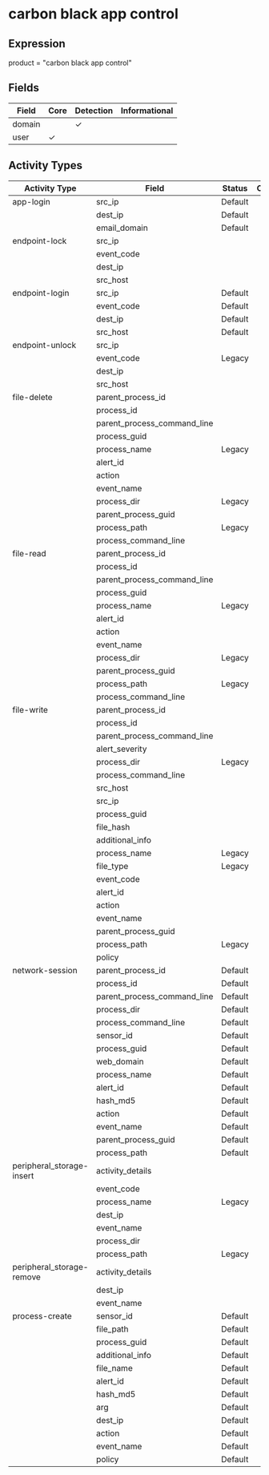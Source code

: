 carbon black app control
========================

Expression
----------

product = "carbon black app control"

Fields
------

| Field  | Core     | Detection | Informational |
| ------ | -------- | --------- | ------------- |
| domain |          | &#10003;  |               |
| user   | &#10003; |           |               |

Activity Types
--------------

| Activity Type             | Field                       | Status  | Core | Detection | Informational |
| ------------------------- | --------------------------- | ------- | ---- | --------- | ------------- |
| app-login                 | src_ip                      | Default |      | &#10003;  |               |
|                           | dest_ip                     | Default |      | &#10003;  |               |
|                           | email_domain                | Default |      |           | &#10003;      |
| endpoint-lock             | src_ip                      |         |      | &#10003;  |               |
|                           | event_code                  |         |      |           | &#10003;      |
|                           | dest_ip                     |         |      | &#10003;  |               |
|                           | src_host                    |         |      | &#10003;  |               |
| endpoint-login            | src_ip                      | Default |      | &#10003;  |               |
|                           | event_code                  | Default |      |           | &#10003;      |
|                           | dest_ip                     | Default |      | &#10003;  |               |
|                           | src_host                    | Default |      | &#10003;  |               |
| endpoint-unlock           | src_ip                      |         |      | &#10003;  |               |
|                           | event_code                  | Legacy  |      |           | &#10003;      |
|                           | dest_ip                     |         |      | &#10003;  |               |
|                           | src_host                    |         |      | &#10003;  |               |
| file-delete               | parent_process_id           |         |      |           | &#10003;      |
|                           | process_id                  |         |      |           | &#10003;      |
|                           | parent_process_command_line |         |      | &#10003;  |               |
|                           | process_guid                |         |      |           | &#10003;      |
|                           | process_name                | Legacy  |      |           | &#10003;      |
|                           | alert_id                    |         |      |           | &#10003;      |
|                           | action                      |         |      | &#10003;  |               |
|                           | event_name                  |         |      | &#10003;  |               |
|                           | process_dir                 | Legacy  |      |           | &#10003;      |
|                           | parent_process_guid         |         |      |           | &#10003;      |
|                           | process_path                | Legacy  |      |           | &#10003;      |
|                           | process_command_line        |         |      | &#10003;  |               |
| file-read                 | parent_process_id           |         |      |           | &#10003;      |
|                           | process_id                  |         |      |           | &#10003;      |
|                           | parent_process_command_line |         |      | &#10003;  |               |
|                           | process_guid                |         |      |           | &#10003;      |
|                           | process_name                | Legacy  |      |           | &#10003;      |
|                           | alert_id                    |         |      |           | &#10003;      |
|                           | action                      |         |      | &#10003;  |               |
|                           | event_name                  |         |      | &#10003;  |               |
|                           | process_dir                 | Legacy  |      |           | &#10003;      |
|                           | parent_process_guid         |         |      |           | &#10003;      |
|                           | process_path                | Legacy  |      | &#10003;  |               |
|                           | process_command_line        |         |      | &#10003;  |               |
| file-write                | parent_process_id           |         |      |           | &#10003;      |
|                           | process_id                  |         |      |           | &#10003;      |
|                           | parent_process_command_line |         |      | &#10003;  |               |
|                           | alert_severity              |         |      | &#10003;  |               |
|                           | process_dir                 | Legacy  |      |           | &#10003;      |
|                           | process_command_line        |         |      | &#10003;  |               |
|                           | src_host                    |         |      | &#10003;  |               |
|                           | src_ip                      |         |      | &#10003;  |               |
|                           | process_guid                |         |      |           | &#10003;      |
|                           | file_hash                   |         |      | &#10003;  |               |
|                           | additional_info             |         |      |           | &#10003;      |
|                           | process_name                | Legacy  |      |           | &#10003;      |
|                           | file_type                   | Legacy  |      |           | &#10003;      |
|                           | event_code                  |         |      |           | &#10003;      |
|                           | alert_id                    |         |      |           | &#10003;      |
|                           | action                      |         |      | &#10003;  |               |
|                           | event_name                  |         |      | &#10003;  |               |
|                           | parent_process_guid         |         |      |           | &#10003;      |
|                           | process_path                | Legacy  |      | &#10003;  |               |
|                           | policy                      |         |      | &#10003;  |               |
| network-session           | parent_process_id           | Default |      |           | &#10003;      |
|                           | process_id                  | Default |      |           | &#10003;      |
|                           | parent_process_command_line | Default |      |           | &#10003;      |
|                           | process_dir                 | Default |      |           | &#10003;      |
|                           | process_command_line        | Default |      |           | &#10003;      |
|                           | sensor_id                   | Default |      |           | &#10003;      |
|                           | process_guid                | Default |      |           | &#10003;      |
|                           | web_domain                  | Default |      |           | &#10003;      |
|                           | process_name                | Default |      |           | &#10003;      |
|                           | alert_id                    | Default |      |           | &#10003;      |
|                           | hash_md5                    | Default |      |           | &#10003;      |
|                           | action                      | Default |      |           | &#10003;      |
|                           | event_name                  | Default |      |           | &#10003;      |
|                           | parent_process_guid         | Default |      |           | &#10003;      |
|                           | process_path                | Default |      |           | &#10003;      |
| peripheral_storage-insert | activity_details            |         |      |           | &#10003;      |
|                           | event_code                  |         |      |           | &#10003;      |
|                           | process_name                | Legacy  |      |           | &#10003;      |
|                           | dest_ip                     |         |      | &#10003;  |               |
|                           | event_name                  |         |      |           | &#10003;      |
|                           | process_dir                 |         |      | &#10003;  |               |
|                           | process_path                | Legacy  |      |           | &#10003;      |
| peripheral_storage-remove | activity_details            |         |      |           | &#10003;      |
|                           | dest_ip                     |         |      | &#10003;  |               |
|                           | event_name                  |         |      |           | &#10003;      |
| process-create            | sensor_id                   | Default |      |           | &#10003;      |
|                           | file_path                   | Default |      |           | &#10003;      |
|                           | process_guid                | Default |      |           | &#10003;      |
|                           | additional_info             | Default |      |           | &#10003;      |
|                           | file_name                   | Default |      |           | &#10003;      |
|                           | alert_id                    | Default |      |           | &#10003;      |
|                           | hash_md5                    | Default |      |           | &#10003;      |
|                           | arg                         | Default |      |           | &#10003;      |
|                           | dest_ip                     | Default |      | &#10003;  |               |
|                           | action                      | Default |      |           | &#10003;      |
|                           | event_name                  | Default |      |           | &#10003;      |
|                           | policy                      | Default |      |           | &#10003;      |

